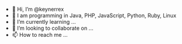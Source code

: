 - 👋 Hi, I’m @keynerrex
- 💞️ I am programming in Java, PHP, JavaScript, Python, Ruby, Linux
- 🌱 I’m currently learning ...
- 👀 I’m looking to collaborate on ...
- 📫 How to reach me ...

<!---
keynerrex/keynerrex is a ✨ special ✨ repository because its `README.md` (this file) appears on your GitHub profile.
You can click the Preview link to take a look at your changes.
--->

